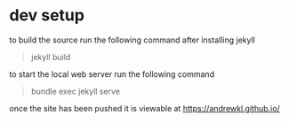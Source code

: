 # dev setup #

to build the source run the following command after installing jekyll

> jekyll build

to start the local web server run the following command

> bundle exec jekyll serve

once the site has been pushed it is viewable at https://andrewkl.github.io/